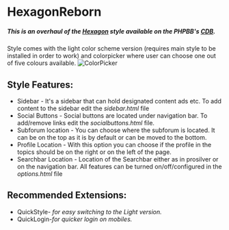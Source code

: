 # HexagonReborn

##### This is an overhaul of the [Hexagon](https://www.phpbb.com/customise/db/style/hexagon/) style available on the PHPBB's [CDB](https://www.phpbb.com/customise/db/style/hexagon/). 
Style comes with the light color scheme version (requires main style to be installed in order to work)  and colorpicker where user can choose one out of five colours available.
![ColorPicker](https://i.imgur.com/lQ6ITWR.png)

## Style Features:
* Sidebar - It's a sidebar that can hold designated content ads etc. To add content to the sidebar edit the *sidebar.html* file
* Social Buttons - Social buttons are located under navigation bar. To add/remove links edit the *socialbuttons.html* file.
* Subforum location - You can choose where the subforum is located. It can be on the top as it is by default or can be moved to the bottom.
* Profile Location - With this option you can choose if the profile in the topics should be on the right or on the left of the page.
* Searchbar Location - Location of the Searchbar either as in prosilver or on the navigation bar.
All features can be turned on/off/configured in the *options.html* file

## Recommended Extensions:
* QuickStyle- *for easy switching to the Light version.*
* QuickLogin-*for quicker login on mobiles.*
